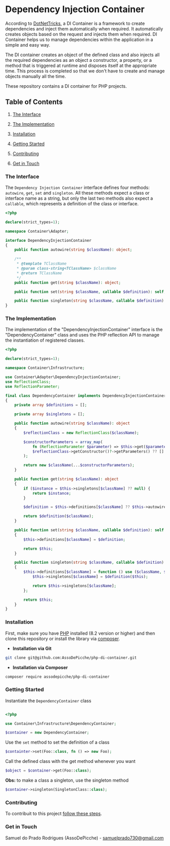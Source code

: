 # Dependency Injection Container

According to [DotNetTricks](https://www.dotnettricks.com/learn/dependencyinjection/what-is-ioc-container-or-di-container), a DI Container is a framework to create dependencies and inject them automatically when required. It automatically creates objects based on the request and injects them when required. DI Container helps us to manage dependencies within the application in a simple and easy way.

The DI container creates an object of the defined class and also injects all the required dependencies as an object a constructor, a property, or a method that is triggered at runtime and disposes itself at the appropriate time. This process is completed so that we don't have to create and manage objects manually all the time.

These repository contains a DI container for PHP projects.

## Table of Contents

1. [The Interface](#the-interface)

2. [The Implementation](#the-implementation)

3. [Installation](#installation)

4. [Getting Started](#getting-started)

5. [Contributing](#contributing)

6. [Get in Touch](#get-in-touch)

### The Interface

The `Dependency Injection Container` interface defines four methods: `autowire`, `get`, `set` and `singleton`. All these methods expect a class or interface name as a string, but only the last two methods also expect a `callable`, which represents a definition of the class or interface.

```php
<?php

declare(strict_types=1);

namespace Container\Adapter;

interface DependencyInjectionContainer
{
    public function autowire(string $className): object;

    /**
     * @template TClassName
     * @param class-string<TClassName> $className
     * @return TClassName
     */
    public function get(string $className): object;

    public function set(string $className, callable $definition): self;

    public function singleton(string $className, callable $definition): self;
}
```

### The Implementation

The implementation of the "DependencyInjectionContainer" interface is the "DependencyContainer" class and uses the PHP reflection API to manage the instantiation of registered classes.

```php
<?php

declare(strict_types=1);

namespace Container\Infrastructure;

use Container\Adapter\DependencyInjectionContainer;
use ReflectionClass;
use ReflectionParameter;

final class DependencyContainer implements DependencyInjectionContainer
{
    private array $definitions = [];

    private array $singletons = [];

    public function autowire(string $className): object
    {
        $reflectionClass = new ReflectionClass($className);

        $constructorParameters = array_map(
            fn (ReflectionParameter $parameter) => $this->get($parameter->getType()->getName()),
            $reflectionClass->getConstructor()?->getParameters() ?? []
        );

        return new $className(...$constructorParameters);
    }

    public function get(string $className): object
    {
        if ($instance = $this->singletons[$className] ?? null) {
            return $instance;
        }

        $definition = $this->definitions[$className] ?? $this->autowire(...);

        return $definition($className);
    }

    public function set(string $className, callable $definition): self
    {
        $this->definitions[$className] = $definition;

        return $this;
    }

    public function singleton(string $className, callable $definition): self
    {
        $this->definitions[$className] = function () use ($className, $definition) {
            $this->singletons[$className] = $definition($this);

            return $this->singletons[$className];
        };

        return $this;
    }
}
```

### Installation

First, make sure you have [PHP](https://www.php.net/downloads) installed (8.2 version or higher) and then clone this repository or install the library via [composer](https://getcomposer.org/).

- **Installation via Git**

```bash
git clone git@github.com:AssoDePicche/php-di-container.git
```

- **Installation via Composer**

```bash
composer require assodepicche/php-di-container
```

### Getting Started

Instantiate the `DependencyContainer` class

```php

<?php

use Container\Infrastructure\DependencyContainer;

$container = new DependencyContainer;
```

Use the `set` method to set the definition of a class

```php
$containter->set(Foo::class, fn () => new Foo);
```

Call the defined class with the get method whenever you want

```php
$object = $container->get(Foo::class);
```

**Obs:** to make a class a singleton, use the singleton method

```php
$container->singleton(SingletonClass::class);
```

### Contributing

To contribuit to this project [follow these steps](./CONTRIBUTING).

### Get in Touch

Samuel do Prado Rodrigues (AssoDePicche) - <samuelprado730@gmail.com>
